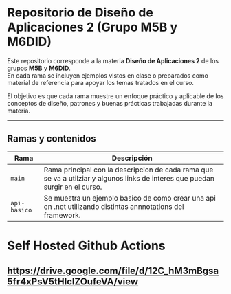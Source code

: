 # Repositorio de Diseño de Aplicaciones 2 (Grupo M5B y M6DID)

Este repositorio corresponde a la materia **Diseño de Aplicaciones 2** de los grupos **M5B** y **M6DID**.  
En cada rama se incluyen ejemplos vistos en clase o preparados como material de referencia para apoyar los temas tratados en el curso.  

El objetivo es que cada rama muestre un enfoque práctico y aplicable de los conceptos de diseño, patrones y buenas prácticas trabajadas durante la materia.  

---

## Ramas y contenidos

| Rama | Descripción |
|------|-------------|
| `main` | Rama principal con la descripcion de cada rama que se va a utilziar y algunos links de interes que puedan surgir en el curso. |
| `api-basico` | Se muestra un ejemplo basico de como crear una api en .net utilizando distintas annnotations del framework. |

# Self Hosted Github Actions
## https://drive.google.com/file/d/12C_hM3mBgsa5fr4xPsV5tHlclZOufeVA/view
